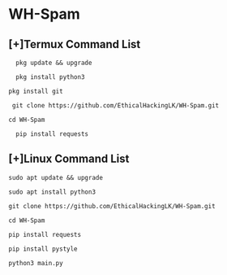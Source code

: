# WH-Spam

## [+]Termux Command List

```
  pkg update && upgrade
```
```
  pkg install python3
  ```

```
pkg install git
```

 ``` 
  git clone https://github.com/EthicalHackingLK/WH-Spam.git
  ```

  ```
  cd WH-Spam
  ```
```
  pip install requests
  ```



## [+]Linux Command List


```
sudo apt update && upgrade
```

```
sudo apt install python3
```

```
git clone https://github.com/EthicalHackingLK/WH-Spam.git
```

```
cd WH-Spam
```

```
pip install requests
```

```
pip install pystyle
```

```
python3 main.py
```
